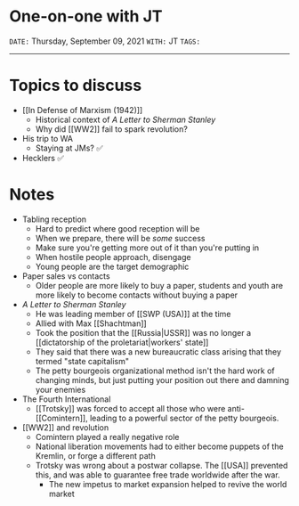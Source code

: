 # One-on-one with JT
`DATE:` Thursday, September 09, 2021
`WITH:` JT
`TAGS:`

---
# Topics to discuss
- [[In Defense of Marxism (1942)]]
	- Historical context of *A Letter to Sherman Stanley*
	- Why did [[WW2]] fail to spark revolution?
- His trip to WA
	- Staying at JMs?  ✅
- Hecklers ✅

# Notes
- Tabling reception
	- Hard to predict where good reception will be
	- When we prepare, there will be *some* success
	- Make sure you're getting more out of it than you're putting in
	- When hostile people approach, disengage
	- Young people are the target demographic
- Paper sales vs contacts
	- Older people are more likely to buy a paper, students and youth are more likely to become contacts without buying a paper
- *A Letter to Sherman Stanley*
	- He was leading member of [[SWP (USA)]] at the time
	- Allied with Max [[Shachtman]]
	- Took the position that the [[Russia|USSR]] was no longer a [[dictatorship of the proletariat|workers' state]]
	- They said that there was a new bureaucratic class arising that they termed "state capitalism"
	- The petty bourgeois organizational method isn't the hard work of changing minds, but just putting your position out there and damning your enemies
- The Fourth International
	- [[Trotsky]] was forced to accept all those who were anti-[[Comintern]], leading to a powerful sector of the petty bourgeois. 
- [[WW2]] and revolution
	- Comintern played a really negative role
	- National liberation movements had to either become puppets of the Kremlin, or forge a different path
	- Trotsky was wrong about a postwar collapse. The [[USA]] prevented this, and was able to guarantee free trade worldwide after the war. 
		- The new impetus to market expansion helped to revive the world market
